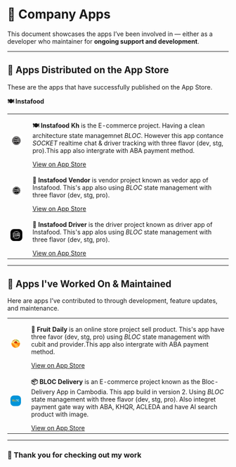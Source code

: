 # 📱 Company Apps

This document showcases the apps I’ve been involved in — either as a developer who maintainer for **ongoing support and development**.

---

## 🚀 Apps Distributed on the App Store

These are the apps that have successfully published on the App Store.

**🍽️ Instafood**

<table>
  <tr>
    <td>
      <a href="https://apps.apple.com/kh/app/instafoodkh/id1246793337">
        <img src="../assets/instafood_kh.png" width="120" alt="Instafood KH" style="border-radius: 8px;" >
      </a>  
    </td>
    <td style="padding-left: 16px;">
      <p><strong>🍽️  Instafood Kh</strong> is the E-commerce project. Having a clean architecture state managemnet <em>BLOC</em>. However this app contance <em>SOCKET</em> realtime chat & driver tracking with three flavor (dev, stg, pro).This app also intergrate with ABA payment method.</p>
      <a href="https://apps.apple.com/kh/app/instafoodkh/id1246793337">View on App Store</a>
    </td>
  </tr>
  <tr>
    <td>
      <a href="https://apps.apple.com/us/app/instafoodkh-vendor/id1568015546">
        <img src="../assets/instafood_vendor.png" width="120" alt="Instafood Vendor" style="border-radius: 8px;" />
      </a>
    </td>
    <td style="padding-left: 16px;">
      <p><strong>🏪 Instafood Vendor</strong> is vendor project known as vedor app of Instafood. This's app also using <em>BLOC</em> state management with three flavor (dev, stg, pro).</p>
      <a href="https://apps.apple.com/us/app/instafoodkh-vendor/id1568015546">View on App Store</a>
    </td>
  </tr>
  <tr>
    <td>
      <a href="https://apps.apple.com/us/app/instafoodkh-driver/id1568014447">
        <img src="../assets/instafood_driver.png" width="120" alt="Instafood Driver" style="border-radius: 8px;" />
      </a>
    </td>
    <td style="padding-left: 16px;">
      <p><strong>🚗 Instafood Driver</strong> is the driver project known as driver app of Instafood. This's app alos using <em>BLOC</em> state management with three flavor (dev, stg, pro).</p>
      <a href="https://apps.apple.com/us/app/instafoodkh-driver/id1568014447">View on App Store</a>
    </td>
  </tr>
</table>

---

## 🔧 Apps I've Worked On & Maintained

Here are apps I’ve contributed to through development, feature updates, and maintenance.

<table>
  <tr>
    <td>
      <a href="https://apps.apple.com/kh/app/fruit-daily/id6473465952">
        <img src="../assets/fruit_daily.png" width="120" alt="Instafood KH" style="border-radius: 8px;" >
      </a>  
    </td>
    <td style="padding-left: 16px;">
      <p><strong>🍉 Fruit Daily</strong> is an online store project sell product. This's app have three favor (dev, stg, pro) using <em>BLOC</em> state management with cubit and provider.This app also intergrate with ABA payment method.</p>
      <a href="https://apps.apple.com/kh/app/fruit-daily/id6473465952">View on App Store</a>
    </td>
  </tr>
  <tr>
    <td>
      <a href="https://apps.apple.com/kh/app/bloc-delivery/id1459499838">
        <img src="../assets/bloc_delivery.png" width="120" alt="Instafood Vendor" style="border-radius: 8px;" />
      </a>
    </td>
    <td style="padding-left: 16px;">
      <p><strong>📦 BLOC Delivery</strong> is an E-commerce project known as the Bloc-Delivery App in Cambodia. This app build in version 2. Using <em>BLOC</em> state management with three flavor (dev, stg, pro). Also integret payment gate way with ABA, KHQR, ACLEDA and have AI search product with image.</p>
      <a href="https://apps.apple.com/kh/app/bloc-delivery/id1459499838">View on App Store</a>
    </td>
  </tr>
</table>
  
---

### 🙌 Thank you for checking out my work
